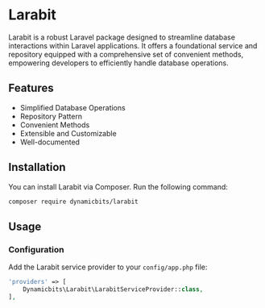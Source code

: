 # Larabit

Larabit is a robust Laravel package designed to streamline database interactions within Laravel applications. It offers a foundational service and repository equipped with a comprehensive set of convenient methods, empowering developers to efficiently handle database operations.

## Features

- Simplified Database Operations
- Repository Pattern
- Convenient Methods
- Extensible and Customizable
- Well-documented

## Installation

You can install Larabit via Composer. Run the following command:

```bash
composer require dynamicbits/larabit
```

## Usage

### Configuration

Add the Larabit service provider to your `config/app.php` file:

```php
'providers' => [
    Dynamicbits\Larabit\LarabitServiceProvider::class,
],
```
